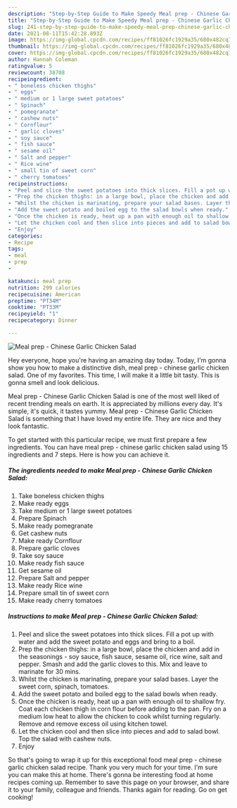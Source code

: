 ```yaml
---
description: "Step-by-Step Guide to Make Speedy Meal prep - Chinese Garlic Chicken Salad"
title: "Step-by-Step Guide to Make Speedy Meal prep - Chinese Garlic Chicken Salad"
slug: 241-step-by-step-guide-to-make-speedy-meal-prep-chinese-garlic-chicken-salad
date: 2021-08-11T15:42:28.893Z
image: https://img-global.cpcdn.com/recipes/ff81026fc1929a35/680x482cq70/meal-prep-chinese-garlic-chicken-salad-recipe-main-photo.jpg
thumbnail: https://img-global.cpcdn.com/recipes/ff81026fc1929a35/680x482cq70/meal-prep-chinese-garlic-chicken-salad-recipe-main-photo.jpg
cover: https://img-global.cpcdn.com/recipes/ff81026fc1929a35/680x482cq70/meal-prep-chinese-garlic-chicken-salad-recipe-main-photo.jpg
author: Hannah Coleman
ratingvalue: 5
reviewcount: 38708
recipeingredient:
- " boneless chicken thighs"
- " eggs"
- " medium or 1 large sweet potatoes"
- " Spinach"
- " pomegranate"
- " cashew nuts"
- " Cornflour"
- " garlic cloves"
- " soy sauce"
- " fish sauce"
- " sesame oil"
- " Salt and pepper"
- " Rice wine"
- " small tin of sweet corn"
- " cherry tomatoes"
recipeinstructions:
- "Peel and slice the sweet potatoes into thick slices. Fill a pot up with water and add the sweet potato and eggs and bring to a boil."
- "Prep the chicken thighs: in a large bowl, place the chicken and add in the seasonings - soy sauce, fish sauce, sesame oil, rice wine, salt and pepper. Smash and add the garlic cloves to this. Mix and leave to marinate for 30 mins."
- "Whilst the chicken is marinating, prepare your salad bases. Layer the sweet corn, spinach, tomatoes."
- "Add the sweet potato and boiled egg to the salad bowls when ready."
- "Once the chicken is ready, heat up a pan with enough oil to shallow fry. Coat each chicken thigh in corn flour before adding to the pan. Fry on a medium low heat to allow the chicken to cook whilst turning regularly. Remove and remove excess oil using kitchen towel."
- "Let the chicken cool and then slice into pieces and add to salad bowl. Top the salad with cashew nuts."
- "Enjoy"
categories:
- Recipe
tags:
- meal
- prep
- 

katakunci: meal prep  
nutrition: 299 calories
recipecuisine: American
preptime: "PT34M"
cooktime: "PT33M"
recipeyield: "1"
recipecategory: Dinner

---
```



![Meal prep - Chinese Garlic Chicken Salad](https://img-global.cpcdn.com/recipes/ff81026fc1929a35/680x482cq70/meal-prep-chinese-garlic-chicken-salad-recipe-main-photo.jpg)

Hey everyone, hope you're having an amazing day today. Today, I'm gonna show you how to make a distinctive dish, meal prep - chinese garlic chicken salad. One of my favorites. This time, I will make it a little bit tasty. This is gonna smell and look delicious.

Meal prep - Chinese Garlic Chicken Salad is one of the most well liked of recent trending meals on earth. It is appreciated by millions every day. It's simple, it's quick, it tastes yummy. Meal prep - Chinese Garlic Chicken Salad is something that I have loved my entire life. They are nice and they look fantastic.




To get started with this particular recipe, we must first prepare a few ingredients. You can have meal prep - chinese garlic chicken salad using 15 ingredients and 7 steps. Here is how you can achieve it.

<!--inarticleads1-->

##### The ingredients needed to make Meal prep - Chinese Garlic Chicken Salad:

1. Take  boneless chicken thighs
1. Make ready  eggs
1. Take  medium or 1 large sweet potatoes
1. Prepare  Spinach
1. Make ready  pomegranate
1. Get  cashew nuts
1. Make ready  Cornflour
1. Prepare  garlic cloves
1. Take  soy sauce
1. Make ready  fish sauce
1. Get  sesame oil
1. Prepare  Salt and pepper
1. Make ready  Rice wine
1. Prepare  small tin of sweet corn
1. Make ready  cherry tomatoes




<!--inarticleads2-->

##### Instructions to make Meal prep - Chinese Garlic Chicken Salad:

1. Peel and slice the sweet potatoes into thick slices. Fill a pot up with water and add the sweet potato and eggs and bring to a boil.
1. Prep the chicken thighs: in a large bowl, place the chicken and add in the seasonings - soy sauce, fish sauce, sesame oil, rice wine, salt and pepper. Smash and add the garlic cloves to this. Mix and leave to marinate for 30 mins.
1. Whilst the chicken is marinating, prepare your salad bases. Layer the sweet corn, spinach, tomatoes.
1. Add the sweet potato and boiled egg to the salad bowls when ready.
1. Once the chicken is ready, heat up a pan with enough oil to shallow fry. Coat each chicken thigh in corn flour before adding to the pan. Fry on a medium low heat to allow the chicken to cook whilst turning regularly. Remove and remove excess oil using kitchen towel.
1. Let the chicken cool and then slice into pieces and add to salad bowl. Top the salad with cashew nuts.
1. Enjoy




So that's going to wrap it up for this exceptional food meal prep - chinese garlic chicken salad recipe. Thank you very much for your time. I'm sure you can make this at home. There's gonna be interesting food at home recipes coming up. Remember to save this page on your browser, and share it to your family, colleague and friends. Thanks again for reading. Go on get cooking!
